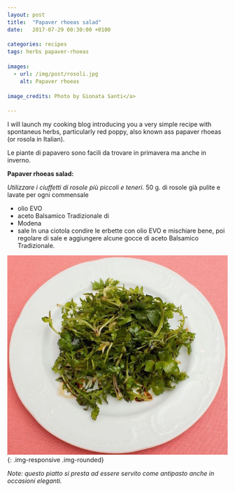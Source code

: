 ```yaml
---
layout: post
title:  "Papaver rhoeas salad"
date:   2017-07-29 00:30:00 +0100

categories: recipes
tags: herbs papaver-rhoeas

images:
  - url: /img/post/rosoli.jpg
    alt: Papaver rhoeas
   
image_credits: Photo by Gionata Santi</a>
 
---
```


I will launch my cooking blog introducing you a very simple recipe with spontaneus herbs, particularly red poppy, also known ass papaver rhoeas (or rosola in Italian).

<!--continua-->

Le piante di papavero sono facili da trovare in primavera ma anche in inverno.

**Papaver rhoeas salad:**

*Utilizzare i ciuffetti di rosole più piccoli e teneri.*
50 g. di rosole già pulite e lavate per ogni commensale 
* olio EVO 
* aceto Balsamico Tradizionale di 
* Modena 
* sale 
In una ciotola condire le erbette con olio EVO e mischiare bene, poi regolare di sale e aggiungere alcune gocce di aceto Balsamico Tradizionale. 

<!-- Immagine qui -->
![Papaver rhoeas salad is ready](/img/post/insalata.jpg){: .img-responsive .img-rounded}

*Note: questo piatto si presta ad essere servito come antipasto anche in occasioni eleganti.*
